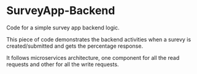 # SurveyApp-Backend
Code for a simple survey app backend logic.

This piece of code demonstrates the backend activities when a surevy is created/submitted and gets the percentage response.

It follows microservices architecture, one component for all the read requests and other for all the write requests.


